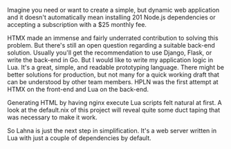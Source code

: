 Imagine you need or want to create a simple, but dynamic web application and it doesn't automatically mean installing 201 Node.js dependencies or accepting a subscription with a $25 monthly fee.

HTMX made an immense and fairly underrated contribution to solving this problem. But there's still an open question regarding a suitable back-end solution.
Usually you'll get the recommendation to use Django, Flask, or write the back-end in Go. But I would like to write my application logic in Lua. It's a great, simple, and readable prototyping language. There might be better solutions for production, but not many for a quick working draft that can be understood by other team members.
HPLN was the first attempt at HTMX on the front-end and Lua on the back-end.

Generating HTML by having nginx execute Lua scripts felt natural at first. A look at the default.nix of this project will reveal quite some duct taping that was necessary to make it work.

So Lahna is just the next step in simplification. It's a web server written in Lua with just a couple of dependencies by default.
